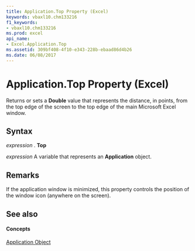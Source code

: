 ```yaml
---
title: Application.Top Property (Excel)
keywords: vbaxl10.chm133216
f1_keywords:
- vbaxl10.chm133216
ms.prod: excel
api_name:
- Excel.Application.Top
ms.assetid: 309bf408-4f10-e343-228b-ebaad86d4b26
ms.date: 06/08/2017
---
```



# Application.Top Property (Excel)

Returns or sets a  **Double** value that represents the distance, in points, from the top edge of the screen to the top edge of the main Microsoft Excel window.


## Syntax

 _expression_ . **Top**

 _expression_ A variable that represents an **Application** object.


## Remarks

If the application window is minimized, this property controls the position of the window icon (anywhere on the screen).


## See also


#### Concepts


[Application Object](Excel.Application(objec).md)


